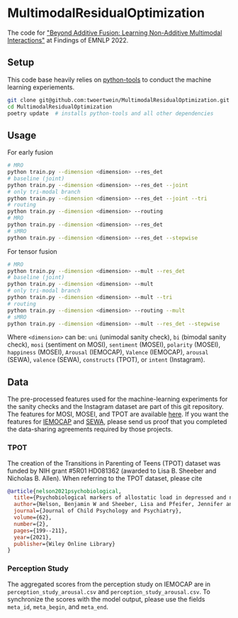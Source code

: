 # MultimodalResidualOptimization

The code for ["Beyond Additive Fusion: Learning Non-Additive Multimodal Interactions"](paper.pdf) at Findings of EMNLP 2022.


## Setup
This code base heavily relies on [python-tools](https://bitbucket.org/twoertwein/python-tools/src/master/) to conduct the machine learning experiements.
```sh
git clone git@github.com:twoertwein/MultimodalResidualOptimization.git
cd MultimodalResidualOptimization
poetry update  # installs python-tools and all other dependencies
```

## Usage
For early fusion
```sh
# MRO
python train.py --dimension <dimension> --res_det
# baseline (joint)
python train.py --dimension <dimension> --res_det --joint
# only tri-modal branch
python train.py --dimension <dimension> --res_det --joint --tri
# routing
python train.py --dimension <dimension> --routing 
# MRO
python train.py --dimension <dimension> --res_det
# sMRO
python train.py --dimension <dimension> --res_det --stepwise
```

For tensor fusion
```sh
# MRO
python train.py --dimension <dimension> --mult --res_det
# baseline (joint)
python train.py --dimension <dimension> --mult
# only tri-modal branch
python train.py --dimension <dimension> --mult --tri
# routing
python train.py --dimension <dimension> --routing --mult 
# sMRO
python train.py --dimension <dimension> --mult --res_det --stepwise
```

Where `<dimension>` can be: `uni` (unimodal sanity check), `bi` (bimodal sanity check), `mosi` (sentiment on MOSI), `sentiment` (MOSEI), `polarity` (MOSEI), `happiness` (MOSEI), `Arousal` (IEMOCAP), `Valence` (IEMOCAP), `arousal` (SEWA), `valence` (SEWA), `constructs` (TPOT), or `intent` (Instagram).

## Data

The pre-processed features used for the machine-learning experiments for the sanity checks and the Instagram dataset are part of this git repository. The features for MOSI, MOSEI, and TPOT are available [here](https://cmu.box.com/s/76pz4tbctt1az2ukvcpeqht97k6st5xc). If you want the features for [IEMOCAP](https://cmu.box.com/s/1sekj2jqyycvrygpzrajpgehr8kmit8e) and [SEWA](https://cmu.box.com/shared/static/5tbus1tb6dio2pw2v4yehwa53pek69vu.xz), please send us proof that you completed the data-sharing agreements required by those projects.

### TPOT

The creation of the Transitions in Parenting of Teens (TPOT) dataset was funded by NIH grant #5R01 HD081362 (awarded to Lisa B. Sheeber and Nicholas B. Allen). When referring to the TPOT dataset, please cite
```bibtex
@article{nelson2021psychobiological,
  title={Psychobiological markers of allostatic load in depressed and nondepressed mothers and their adolescent offspring},
  author={Nelson, Benjamin W and Sheeber, Lisa and Pfeifer, Jennifer and Allen, Nicholas B},
  journal={Journal of Child Psychology and Psychiatry},
  volume={62},
  number={2},
  pages={199--211},
  year={2021},
  publisher={Wiley Online Library}
}
```

### Perception Study

The aggregated scores from the perception study on IEMOCAP are in `perception_study_arousal.csv` and `perception_study_arousal.csv`. To synchronize the scores with the model output, please use the fields `meta_id`, `meta_begin`, and `meta_end`.
